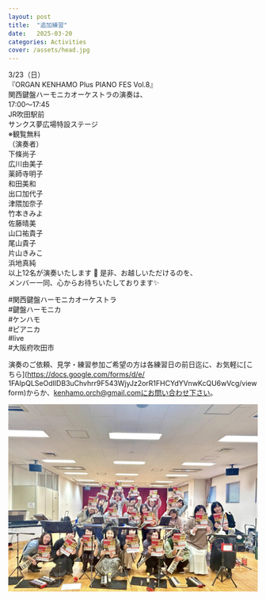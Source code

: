 ```yaml
---
layout: post
title:  "追加練習"  
date:   2025-03-20 
categories: Activities
cover: /assets/head.jpg
---
```


3/23（日）  
 『ORGAN KENHAMO Plus PIANO FES Vol.8』  
関西鍵盤ハーモニカオーケストラの演奏は、  
17:00〜17:45  
JR吹田駅前  
サンクス夢広場特設ステージ  
※観覧無料  
（演奏者）  
下條尚子  
広川由美子  
薬師寺明子  
和田美和  
出口加代子  
津隈加奈子  
竹本きみよ  
佐藤晴美  
山口祐貴子  
尾山貴子  
片山きみこ  
浜地真純  
以上12名が演奏いたします  🎵
是非、お越しいただけるのを、  
メンバー一同、心からお待ちいたしております✨  
    
#関西鍵盤ハーモニカオーケストラ  
#鍵盤ハーモニカ  
#ケンハモ  
#ピアニカ  
#live  
#大阪府吹田市  
  
演奏のご依頼、見学・練習参加ご希望の方は各練習日の前日迄に、お気軽に[こちら](https://docs.google.com/forms/d/e/  1FAIpQLSeOdIlDB3uChvhrr9F543WjyJz2orR1FHCYdYVnwKcQU6wVcg/viewform)からか、kenhamo.orch@gmail.comにお問い合わせ下さい。 
  
<img border="0" src="/assets/20250320-1.jpg">  


